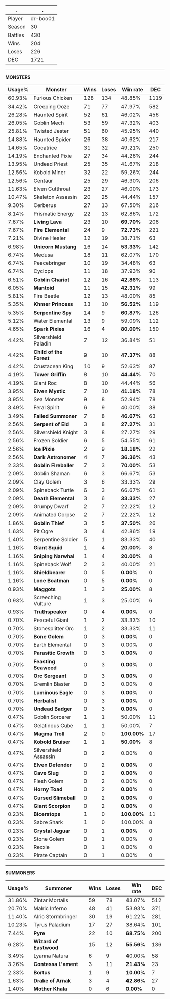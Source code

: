 .|.
|-|-
Player|dr-boo01
Season|30
Battles|430
Wins|204
Loses|226
DEC|1721

---
**MONSTERS**

Usage%|Monster|Wins|Loses|Win rate|DEC|
-|-|-|-|-|-|
60.93%|Furious Chicken|128|134|48.85%|1119|
34.42%|Creeping Ooze|71|77|47.97%|582|
26.28%|Haunted Spirit|52|61|46.02%|456|
26.05%|Goblin Mech|53|59|47.32%|403|
25.81%|Twisted Jester|51|60|45.95%|440|
14.88%|Haunted Spider|26|38|40.62%|217|
14.65%|Cocatrice|31|32|49.21%|250|
14.19%|Enchanted Pixie|27|34|44.26%|244|
13.95%|Undead Priest|25|35|41.67%|218|
12.56%|Kobold Miner|32|22|59.26%|244|
12.56%|Centaur|25|29|46.30%|206|
11.63%|Elven Cutthroat|23|27|46.00%|173|
10.47%|Skeleton Assassin|20|25|44.44%|157|
9.30%|Cerberus|27|13|67.50%|216|
8.14%|Prismatic Energy|22|13|62.86%|172|
7.67%|**Living Lava**|23|10|**69.70%**|206|
7.67%|**Fire Elemental**|24|9|**72.73%**|221|
7.21%|Divine Healer|12|19|38.71%|63|
6.98%|**Unicorn Mustang**|16|14|**53.33%**|142|
6.74%|Medusa|18|11|62.07%|170|
6.74%|Peacebringer|10|19|34.48%|63|
6.74%|Cyclops|11|18|37.93%|90|
6.51%|**Goblin Chariot**|12|16|**42.86%**|113|
6.05%|**Mantoid**|11|15|**42.31%**|99|
5.81%|Fire Beetle|12|13|48.00%|85|
5.35%|**Khmer Princess**|13|10|**56.52%**|119|
5.35%|**Serpentine Spy**|14|9|**60.87%**|126|
5.12%|Water Elemental|13|9|59.09%|112|
4.65%|**Spark Pixies**|16|4|**80.00%**|150|
4.42%|Silvershield Paladin|7|12|36.84%|51|
4.42%|**Child of the Forest**|9|10|**47.37%**|88|
4.42%|Crustacean King|10|9|52.63%|87|
4.19%|**Tower Griffin**|8|10|**44.44%**|70|
4.19%|Giant Roc|8|10|44.44%|56|
3.95%|**Elven Mystic**|7|10|**41.18%**|78|
3.95%|Sea Monster|9|8|52.94%|78|
3.49%|Feral Spirit|6|9|40.00%|38|
3.49%|**Failed Summoner**|7|8|**46.67%**|63|
2.56%|**Serpent of Eld**|3|8|**27.27%**|31|
2.56%|Silvershield Knight|3|8|27.27%|29|
2.56%|Frozen Soldier|6|5|54.55%|61|
2.56%|**Ice Pixie**|2|9|**18.18%**|22|
2.56%|**Dark Astronomer**|4|7|**36.36%**|43|
2.33%|**Goblin Fireballer**|7|3|**70.00%**|53|
2.09%|Goblin Shaman|6|3|66.67%|53|
2.09%|Clay Golem|3|6|33.33%|29|
2.09%|Spineback Turtle|6|3|66.67%|61|
2.09%|**Death Elemental**|3|6|**33.33%**|27|
2.09%|Grumpy Dwarf|2|7|22.22%|12|
2.09%|Animated Corpse|2|7|22.22%|12|
1.86%|**Goblin Thief**|3|5|**37.50%**|26|
1.63%|Pit Ogre|3|4|42.86%|19|
1.40%|Serpentine Soldier|5|1|83.33%|40|
1.16%|**Giant Squid**|1|4|**20.00%**|8|
1.16%|**Sniping Narwhal**|1|4|**20.00%**|8|
1.16%|Spineback Wolf|2|3|40.00%|21|
1.16%|**Shieldbearer**|0|5|**0.00%**|0|
1.16%|**Lone Boatman**|0|5|**0.00%**|0|
0.93%|**Maggots**|1|3|**25.00%**|8|
0.93%|Screeching Vulture|1|3|25.00%|6|
0.93%|**Truthspeaker**|0|4|**0.00%**|0|
0.70%|Peaceful Giant|1|2|33.33%|10|
0.70%|Stonesplitter Orc|1|2|33.33%|11|
0.70%|**Bone Golem**|0|3|**0.00%**|0|
0.70%|Earth Elemental|0|3|0.00%|0|
0.70%|**Parasitic Growth**|0|3|**0.00%**|0|
0.70%|**Feasting Seaweed**|0|3|**0.00%**|0|
0.70%|**Orc Sergeant**|0|3|**0.00%**|0|
0.70%|Gremlin Blaster|0|3|0.00%|0|
0.70%|**Luminous Eagle**|0|3|**0.00%**|0|
0.70%|**Herbalist**|0|3|**0.00%**|0|
0.70%|**Undead Badger**|0|3|**0.00%**|0|
0.47%|Goblin Sorcerer|1|1|50.00%|11|
0.47%|Gelatinous Cube|1|1|50.00%|7|
0.47%|**Magma Troll**|2|0|**100.00%**|17|
0.47%|**Kobold Bruiser**|1|1|**50.00%**|8|
0.47%|Silvershield Assassin|0|2|0.00%|0|
0.47%|**Elven Defender**|0|2|**0.00%**|0|
0.47%|**Cave Slug**|0|2|**0.00%**|0|
0.47%|Flesh Golem|0|2|0.00%|0|
0.47%|**Horny Toad**|0|2|**0.00%**|0|
0.47%|**Cursed Slimeball**|0|2|**0.00%**|0|
0.47%|**Giant Scorpion**|0|2|**0.00%**|0|
0.23%|**Biceratops**|1|0|**100.00%**|11|
0.23%|Sabre Shark|1|0|100.00%|8|
0.23%|**Crystal Jaguar**|0|1|**0.00%**|0|
0.23%|Stone Golem|0|1|0.00%|0|
0.23%|Rexxie|0|1|0.00%|0|
0.23%|Pirate Captain|0|1|0.00%|0|

---
**SUMMONERS**

Usage%|Summoner|Wins|Loses|Win rate|DEC|
-|-|-|-|-|-|
31.86%|Zintar Mortalis|59|78|43.07%|512|
20.70%|Malric Inferno|48|41|53.93%|371|
11.40%|Alric Stormbringer|30|19|61.22%|281|
10.23%|Tyrus Paladium|17|27|38.64%|101|
7.44%|**Pyre**|22|10|**68.75%**|200|
6.28%|**Wizard of Eastwood**|15|12|**55.56%**|136|
3.49%|Lyanna Natura|6|9|40.00%|58|
3.26%|**Contessa L'ament**|3|11|**21.43%**|23|
2.33%|**Bortus**|1|9|**10.00%**|7|
1.63%|**Drake of Arnak**|3|4|**42.86%**|27|
1.40%|**Mother Khala**|0|6|**0.00%**|0|
